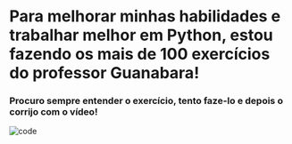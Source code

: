 # Para melhorar minhas habilidades e trabalhar melhor em Python, estou fazendo os mais de 100 exercícios do professor Guanabara!

### Procuro sempre entender o exercício, tento faze-lo e depois o corrijo com o vídeo!

![code](https://ray.so/#code=CnBhbGF2cmEgPSBpbnB1dCgiRGlnaXRlIGFsZ286ICIpCnByaW50KCJPIHRpcG8gcHJpbWl0aXZvIGRlc3NhIHBhbGF2cmEgw6kgIiwgdHlwZShwYWxhdnJhKSkKcHJpbnQoIlNvbWVudGUgZXNwYcOnb3M_ICIsIHBhbGF2cmEuaXNzcGFjZSgpKQpwcmludCgiw4kgdW0gbsO6bWVybz8gIiwgcGFsYXZyYS5pc251bWVyaWMoKSkKcHJpbnQoIsOJIGFsZmFiZXRpY28_ICIsIHBhbGF2cmEuaXNhbHBoYSgpKQpwcmludCgiw4kgYWxmYW51bWVyaWNvPyAiLCBwYWxhdnJhLmlzYWxudW0oKSkKcHJpbnQoIkVzdMOjbyBlbSBtYWnDunNjdWxhcz8gIiwgcGFsYXZyYS5pc3VwcGVyKCkpCnByaW50KCJFc3TDo28gZW0gbWluw7pzY3VsYXM_ICIsIHBhbGF2cmEuaXNsb3dlcigpKQpwcmludCgiRXN0w6EgY2FwdGFsaXphZGE_ICIsIHBhbGF2cmEuaXN0aXRsZSgpKQ&theme=breeze&title=verificando+variavel)
